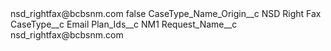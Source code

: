 <?xml version="1.0" encoding="UTF-8"?>
<CustomMetadata xmlns="http://soap.sforce.com/2006/04/metadata" xmlns:xsi="http://www.w3.org/2001/XMLSchema-instance" xmlns:xsd="http://www.w3.org/2001/XMLSchema">
    <label>nsd_rightfax@bcbsnm.com</label>
    <protected>false</protected>
    <values>
        <field>CaseType_Name_Origin__c</field>
        <value xsi:type="xsd:string">NSD Right Fax</value>
    </values>
    <values>
        <field>CaseType__c</field>
        <value xsi:type="xsd:string">Email</value>
    </values>
    <values>
        <field>Plan_Ids__c</field>
        <value xsi:type="xsd:string">NM1</value>
    </values>
    <values>
        <field>Request_Name__c</field>
        <value xsi:type="xsd:string">nsd_rightfax@bcbsnm.com</value>
    </values>
</CustomMetadata>
